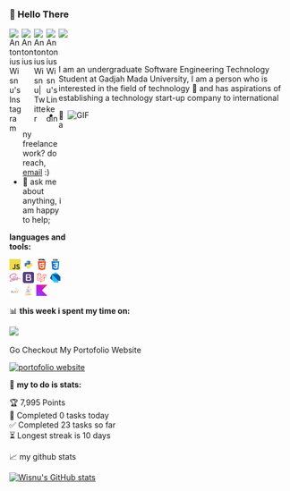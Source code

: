 

### 👋 Hello There
<a href="https://www.instagram.com/antoniuswisnu_/">
  <img align="left" alt="Antonius Wisnu's Instagram" width="22px" src="https://raw.githubusercontent.com/hussainweb/hussainweb/main/icons/instagram.png" />
</a>
<a href="discordapp.com/users/429286009511870474">
  <img align="left" alt=Antonius Wisnu's Discord" width="22px" src="https://images-eds-ssl.xboxlive.com/image?url=Q_rwcVSTCIytJ0KOzcjWTYl.n38D8jlKWXJx7NRJmQKBAEDCgtTAQ0JS02UoaiwRCHTTX1RAopljdoYpOaNfVf5nBNvbwGfyR5n4DAs0DsOwxSO9puiT_GgKqinHT8HsW8VYeiiuU1IG3jY69EhnsQ--&format=source" />
</a>
<a href="https://twitter.com/antoniuswisnuu">
  <img align="left" alt="Antonius Wisnu| Twitter" width="22px" src="https://raw.githubusercontent.com/peterthehan/peterthehan/master/assets/twitter.svg" />
</a>
<a href="https://www.linkedin.com/in/antonius-wisnu-bb8411224/">
  <img align="left" alt="Antonius Wisnu's Linkedin" width="22px" src="https://raw.githubusercontent.com/peterthehan/peterthehan/master/assets/linkedin.svg" />
</a>

![](https://i.gifer.com/3Eqa.gif)

<br />

I am an undergraduate Software Engineering Technology Student at Gadjah Mada University, I am a person who is interested in the field of technology 👀 and has aspirations of establishing a technology start-up company to international


  <img align="right" alt="GIF" src="https://c.tenor.com/-SV9TjUGabMAAAAC/hacker-python.gif" width="400" height="320" />
  
- 💼 any freelance work? do reach, [email](antonius.kri2003@mail.ugm.ac.id) :)
- 💬 ask me about anything, i am happy to help;

**languages and tools:**  

<code><img height="20" src="https://raw.githubusercontent.com/github/explore/80688e429a7d4ef2fca1e82350fe8e3517d3494d/topics/javascript/javascript.png"></code>
<code><img height="20" src="https://raw.githubusercontent.com/github/explore/80688e429a7d4ef2fca1e82350fe8e3517d3494d/topics/python/python.png"></code>
<code><img height="20" src="https://raw.githubusercontent.com/github/explore/80688e429a7d4ef2fca1e82350fe8e3517d3494d/topics/html/html.png"></code>
<code><img height="20" src="https://raw.githubusercontent.com/github/explore/5c058a388828bb5fde0bcafd4bc867b5bb3f26f3/topics/css/css.png"></code>
<code><img height="20" src="https://raw.githubusercontent.com/github/explore/80688e429a7d4ef2fca1e82350fe8e3517d3494d/topics/sass/sass.png"></code>
<code><img height="20" src="https://raw.githubusercontent.com/github/explore/80688e429a7d4ef2fca1e82350fe8e3517d3494d/topics/bootstrap/bootstrap.png"></code>
<code><img height="20" src="https://raw.githubusercontent.com/github/explore/80688e429a7d4ef2fca1e82350fe8e3517d3494d/topics/laravel/laravel.png"></code>
<code><img height="20" src="https://raw.githubusercontent.com/github/explore/80688e429a7d4ef2fca1e82350fe8e3517d3494d/topics/dart/dart.png"></code>
<code><img height="20" src="https://raw.githubusercontent.com/github/explore/80688e429a7d4ef2fca1e82350fe8e3517d3494d/topics/mysql/mysql.png"></code>
<code><img height="20" src="https://raw.githubusercontent.com/github/explore/80688e429a7d4ef2fca1e82350fe8e3517d3494d/topics/java/java.png"></code>
<code><img height="20" src="https://raw.githubusercontent.com/github/explore/80688e429a7d4ef2fca1e82350fe8e3517d3494d/topics/kotlin/kotlin.png"></code>

📊 **this week i spent my time on:**
<!--START_SECTION:waka-->

  <img height="180em" src="https://github-readme-stats-eight-theta.vercel.app/api/top-langs/?username=antoniuswisnu&layout=compact&langs_count=8&theme=algolia"/>


<!--END_SECTION:waka-->

Go Checkout My Portofolio Website

<a href="antoniuswisnu.github.io" target="_blank"><img src="[[https://www.google.com/url?sa=i&url=https%3A%2F%2Fwww.youtube.com%2Fwatch%3Fv%3DAKNvTxWOdKw&psig=AOvVaw3h__0Ed8R1mlg04zNwZkSp&ust=1671559977878000&source=images&cd=vfe&ved=0CBAQjRxqFwoTCMDAoaekhvwCFQAAAAAdAAAAABAD](https://lh3.googleusercontent.com/Ch-7Y78AJqhUxNrr4_UBaaLI4RnQP86ONk0VUaf-MjYdB6GbJfth3ePQYDbC9og4-Aj210vjbPmQq9c6810NQpf8pcRMqZZzgmTWbyXN44uutgRM3IVNnIeLGFAWCt0OoxuqRAGfRbBA_reXdsr689p1ZehSB-XAMQvhU808mDvnRFcEfRHcts9ofkgf0wFKl3fA36yc20n0ESq0tmvvvjiR5XIdo2caZWAmHeBVHL8AXHWXSw1SfpTwLhaXcDsAAS_Z5GM2o3zJ7fBM6UgOHLaeY9ROykzwnbyYP0ILOgSX_oSFGr30udQw9kBY4n5zAXBOedDpq4B63am9_18yC8bghQnc55zGunDz5SBASECKG49I1rvAv5gUE5N7ZXeQjBk89_-rihGSa8lOyVLN-tx1dQdiGyctiFCA8qyC3LRGCTAvSuq6ygDKqDVPjrlFCefGBHlfAezhGwJ0ijLE-mr3Hajbe-9ue7Y6DtqcrrhOBGM852RwOk8pd2VZjDFaJp4-rnrERWu7jhWogE-0DJC_KI0OVa9k6jWWMvomV4ZIUWSZZTtLbHvaF631LGWmAIg0iPoHjP6bhcx0QKgzly2Vm7JwCzZFsfg7iCh5ugCJCtpK7lxz_4NQnGdZsN8Av-5LEcIOWeJRBtX6jwiLGJHKu7AJQQCGV0G-ng-I3BGcsCcE7El1gQ1U_LM1hWv9PeTkxPGvCfJx9gh7wZjDjZsnYZR9gr512yZgRJwQixk3DL5RF7hXYJIqmDH6k9vp3zOqJ99sHj9UwaxiVeiNzo2TJDoCi5gEbnYgBIf8-BY_MH_yKg9IkzKwjpKJO6L17FEoB5qykZ_KB7gKKdcOj-sCpRaioTLn6t52o334sT3ajLjO8bgcVZxYbNM2e8M70G-Ko-Tdlj33CPxZ_9ekVglzTr21_yxqKv-Y7tHTlbuR_HQfHWO3_KtFIBwV5nbPle9of_SijmfUV96u_SmmtoHJWA7j_wMzobyyYY0T9EYy-w1E7CMAYYs=w1057-h838-no?authuser=0)](https://photos.google.com/photo/AF1QipNgN0tDjhc_U4oY9UcLzrtgqtoqJt5M5VBZrJwj)" alt="portofolio website" width="350" ></a>

🚧 **my to do is stats:**
<!-- TODO-IST:START -->
🏆  7,995 Points           
🌸  Completed 0 tasks today           
✅  Completed 23 tasks so far           
⏳  Longest streak is 10 days
<!-- TODO-IST:END -->


📈 my github stats

[![Wisnu's GitHub stats](https://github-readme-stats.vercel.app/api?username=antoniuswisnu&show_icons=true&count_private=true&theme=radical)](https://github.com/antoniuswisnu/github-readme-stats)



